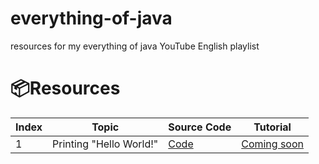 # everything-of-java

resources for my everything of java YouTube English playlist

# 📦Resources

| Index | Topic                   | Source Code            | Tutorial        |
| ----- | ----------------------- | ---------------------- | --------------- |
| 1     | Printing "Hello World!" | [Code](./Hello_World/Main.java) | [Coming soon]() |

